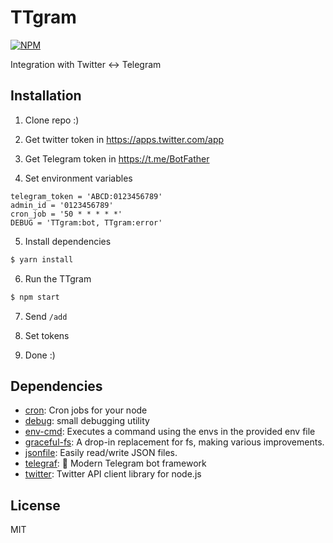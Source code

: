 # TTgram

[![NPM](https://nodei.co/npm/ttgram.png?downloads=true&downloadRank=true&stars=true)](https://nodei.co/npm/ttgram/)

Integration with Twitter <-> Telegram

## Installation

1. Clone repo :)

2. Get twitter token in https://apps.twitter.com/app

3. Get Telegram token in https://t.me/BotFather

4. Set environment variables
```
telegram_token = 'ABCD:0123456789'
admin_id = '0123456789'
cron_job = '50 * * * * *'
DEBUG = 'TTgram:bot, TTgram:error'
```

5. Install dependencies
```bash
$ yarn install
```

6. Run the TTgram
```bash
$ npm start
```

7. Send `/add`

8. Set tokens

9. Done :)

## Dependencies

- [cron](https://ghub.io/cron): Cron jobs for your node
- [debug](https://ghub.io/debug): small debugging utility
- [env-cmd](https://ghub.io/env-cmd): Executes a command using the envs in the provided env file
- [graceful-fs](https://ghub.io/graceful-fs): A drop-in replacement for fs, making various improvements.
- [jsonfile](https://ghub.io/jsonfile): Easily read/write JSON files.
- [telegraf](https://ghub.io/telegraf): 📡 Modern Telegram bot framework
- [twitter](https://ghub.io/twitter): Twitter API client library for node.js

## License

MIT
